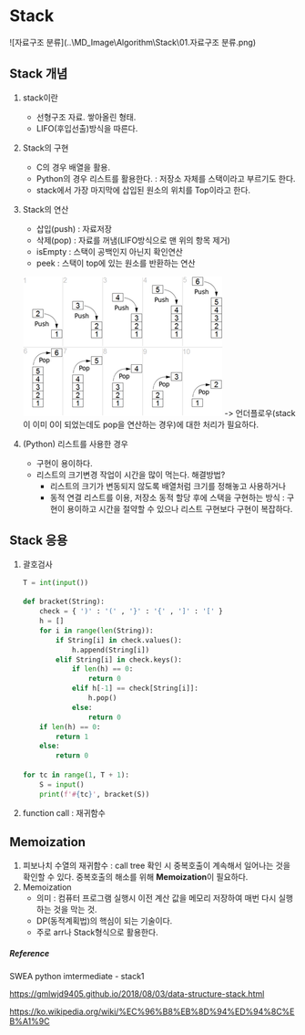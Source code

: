 # Stack

![자료구조 분류](..\MD_Image\Algorithm\Stack\01.자료구조 분류.png)



## Stack 개념

1. stack이란

   - 선형구조 자료. 쌓아올린 형태.
   - LIFO(후입선출)방식을 따른다.

2. Stack의 구현

   - C의 경우 배열을 활용.
   - Python의 경우 리스트를 활용한다.
     : 저장소 자체를 스택이라고 부르기도 한다.
   - stack에서 가장 마지막에 삽입된 원소의 위치를 Top이라고 한다.

3. Stack의 연산

   - 삽입(push) : 자료저장
   - 삭제(pop) : 자료를 꺼냄(LIFO방식으로 맨 위의 항목 제거)
   - isEmpty : 스택이 공백인지 아닌지 확인연산
   - peek : 스택이 top에 있는 원소를 반환하는 연산

   ![](..\MD_Image\Algorithm\Stack\02.stack연산.png)
   -> 언더플로우(stack이 이미 0이 되었는데도 pop을 연산하는 경우)에 대한 처리가 필요하다.


4. (Python) 리스트를 사용한 경우
   - 구현이 용이하다.
   - 리스트의 크기변경 작업이 시간을 많이 먹는다.
     해결방법?
     - 리스트의 크기가 변동되지 않도록 배열처럼 크기를 정해놓고 사용하거나
     - 동적 연결 리스트를 이용, 저장소 동적 할당 후에 스택을 구현하는 방식
       : 구현이 용이하고 시간을 절약할 수 있으나
         리스트 구현보다 구현이 복잡하다.



## Stack 응용

1. 괄호검사

   ~~~python
   T = int(input())
   
   def bracket(String):
       check = { ')' : '(' , '}' : '{' , ']' : '[' }
       h = []
       for i in range(len(String)):
           if String[i] in check.values():
               h.append(String[i])
           elif String[i] in check.keys():
               if len(h) == 0:
                   return 0
               elif h[-1] == check[String[i]]:
                   h.pop()
               else:
                   return 0
       if len(h) == 0:
           return 1
       else:
           return 0
   
   for tc in range(1, T + 1):
       S = input()
       print(f'#{tc}', bracket(S))
   ~~~

   

2. function call : 재귀함수



## Memoization

1. 피보나치 수열의 재귀함수
   : call tree 확인 시 중복호출이 계속해서 일어나는 것을 확인할 수 있다. 중복호출의 해소를 위해 **Memoization**이 필요하다.
2. Memoization
   - 의미 : 컴퓨터 프로그램 실행시 이전 계산 값을 메모리 저장하여 매번 다시 실행하는 것을 막는 것.
   - DP(동적계획법)의 핵심이 되는 기술이다.
   - 주로 arr나 Stack형식으로 활용한다.









##### Reference

SWEA python imtermediate - stack1

https://gmlwjd9405.github.io/2018/08/03/data-structure-stack.html

https://ko.wikipedia.org/wiki/%EC%96%B8%EB%8D%94%ED%94%8C%EB%A1%9C